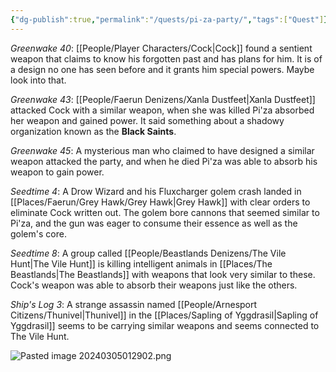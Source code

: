 ```yaml
---
{"dg-publish":true,"permalink":"/quests/pi-za-party/","tags":["Quest"]}
---
```


*Greenwake 40*: [[People/Player Characters/Cock\|Cock]] found a sentient weapon that claims to know his forgotten past and has plans for him.  It is of a design no one has seen before and it grants him special powers.  Maybe look into that.

*Greenwake 43*: [[People/Faerun Denizens/Xanla Dustfeet\|Xanla Dustfeet]] attacked Cock with a similar weapon, when she was killed Pi'za absorbed her weapon and gained power.  It said something about a shadowy organization known as the **Black Saints**.  

*Greenwake 45*: A mysterious man who claimed to have designed a similar weapon attacked the party, and when he died Pi'za was able to absorb his weapon to gain power.  

*Seedtime 4*: A Drow Wizard and his Fluxcharger golem crash landed in [[Places/Faerun/Grey Hawk/Grey Hawk\|Grey Hawk]] with clear orders to eliminate Cock written out.  The golem bore cannons that seemed similar to Pi'za, and the gun was eager to consume their essence as well as the golem's core.  

*Seedtime 8*: A group called [[People/Beastlands Denizens/The Vile Hunt\|The Vile Hunt]] is killing intelligent animals in [[Places/The Beastlands\|The Beastlands]] with weapons that look very similar to these.  Cock's weapon was able to absorb their weapons just like the others.  

*Ship's Log 3*: A strange assassin named [[People/Arnesport Citizens/Thunivel\|Thunivel]] in the [[Places/Sapling of Yggdrasil\|Sapling of Yggdrasil]] seems to be carrying similar weapons and seems connected to The Vile Hunt.  

![Pasted image 20240305012902.png](/img/user/Z_Attachments/Pasted%20image%2020240305012902.png)
